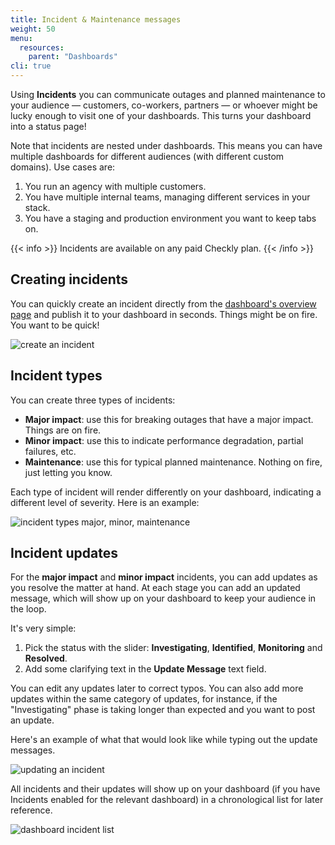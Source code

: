 ```yaml
---
title: Incident & Maintenance messages
weight: 50
menu:
  resources:
    parent: "Dashboards"
cli: true
---
```


Using **Incidents** you can communicate outages and planned maintenance to your audience — customers, co-workers, partners —
or whoever might be lucky enough to visit one of your dashboards. This turns your dashboard into a status page!

Note that incidents are nested under dashboards. This means you can have multiple dashboards for different audiences (with
different custom domains). Use cases are:

1. You run an agency with multiple customers.
2. You have multiple internal teams, managing different services in your stack.
3. You have a staging and production environment you want to keep tabs on.

{{< info >}}
Incidents are available on any paid Checkly plan.
{{< /info >}}

## Creating incidents

You can quickly create an incident directly from the [dashboard's overview page](https://app.checklyhq.com/dashes) and 
publish it to your dashboard in seconds. Things might be on fire. You want to be quick!

![create an incident](/docs/images/dashboards-v2/create_incident.png)

## Incident types

You can create three types of incidents:

- **Major impact**: use this for breaking outages that have a major impact. Things are on fire.
- **Minor impact**: use this to indicate performance degradation, partial failures, etc.
- **Maintenance**: use this for typical planned maintenance. Nothing on fire, just letting you know.

Each type of incident will render differently on your dashboard, indicating a different level of severity. 
Here is an example:

![incident types major, minor, maintenance](/docs/images/dashboards-v2/incidents_types.png)

## Incident updates

For the **major impact** and **minor impact** incidents, you can add updates as you resolve the matter at hand. At each
stage you can add an updated message, which will show up on your dashboard to keep your
audience in the loop. 

It's very simple:

1. Pick the status with the slider: **Investigating**, **Identified**, **Monitoring** and **Resolved**.
2. Add some clarifying text in the **Update Message** text field.

You can edit any updates later to correct typos. You can also add more updates within the same category of updates, for
instance, if the "Investigating" phase is taking longer than expected and you want to post an update.

Here's an example of what that would look like while typing out the update messages.

![updating an incident](/docs/images/dashboards-v2/incident_updates.png)

All incidents and their updates will show up on your dashboard (if you have Incidents enabled for the relevant dashboard)
in a chronological list for later reference.

![dashboard incident list](/docs/images/dashboards-v2/dashboard_incident_list.png)




